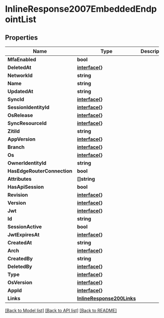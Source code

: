 # InlineResponse2007EmbeddedEndpointList

## Properties

Name | Type | Description | Notes
------------ | ------------- | ------------- | -------------
**MfaEnabled** | **bool** |  | 
**DeletedAt** | [**interface{}**](.md) |  | 
**NetworkId** | **string** |  | 
**Name** | **string** |  | 
**UpdatedAt** | **string** |  | 
**SyncId** | [**interface{}**](.md) |  | 
**SessionIdentityId** | [**interface{}**](.md) |  | 
**OsRelease** | [**interface{}**](.md) |  | 
**SyncResourceId** | [**interface{}**](.md) |  | 
**ZitiId** | **string** |  | 
**AppVersion** | [**interface{}**](.md) |  | 
**Branch** | [**interface{}**](.md) |  | 
**Os** | [**interface{}**](.md) |  | 
**OwnerIdentityId** | **string** |  | 
**HasEdgeRouterConnection** | **bool** |  | 
**Attributes** | **[]string** |  | 
**HasApiSession** | **bool** |  | 
**Revision** | [**interface{}**](.md) |  | 
**Version** | [**interface{}**](.md) |  | 
**Jwt** | [**interface{}**](.md) |  | 
**Id** | **string** |  | 
**SessionActive** | **bool** |  | 
**JwtExpiresAt** | [**interface{}**](.md) |  | 
**CreatedAt** | **string** |  | 
**Arch** | [**interface{}**](.md) |  | 
**CreatedBy** | **string** |  | 
**DeletedBy** | [**interface{}**](.md) |  | 
**Type** | [**interface{}**](.md) |  | 
**OsVersion** | [**interface{}**](.md) |  | 
**AppId** | [**interface{}**](.md) |  | 
**Links** | [**InlineResponse200Links**](inline_response_200__links.md) |  | 

[[Back to Model list]](../README.md#documentation-for-models) [[Back to API list]](../README.md#documentation-for-api-endpoints) [[Back to README]](../README.md)


